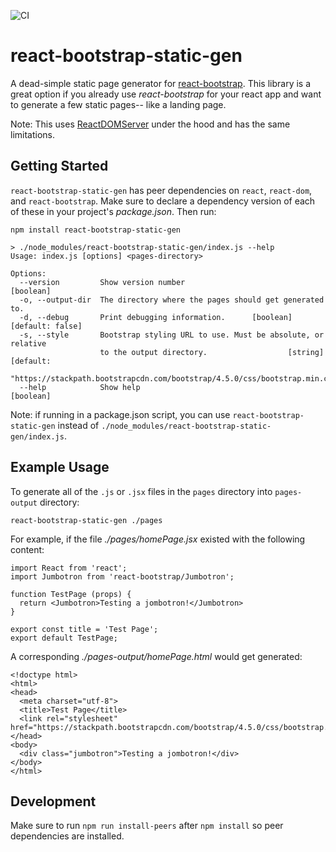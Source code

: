 ![CI](https://github.com/jonmbake/react-bootstrap-static-gen/workflows/CI/badge.svg)

# react-bootstrap-static-gen

A dead-simple static page generator for [react-bootstrap](https://github.com/react-bootstrap/react-bootstrap). This
library is a great option if you already use _react-bootstrap_ for your react app and want to generate a few static pages--
like a landing page.

Note: This uses [ReactDOMServer](https://reactjs.org/docs/react-dom-server.html) under the hood and has the same limitations.

## Getting Started

`react-bootstrap-static-gen` has peer dependencies on `react`, `react-dom`, and `react-bootstrap`. Make sure to declare
a dependency version of each of these in your project's _package.json_. Then run:

```
npm install react-bootstrap-static-gen
```

```
> ./node_modules/react-bootstrap-static-gen/index.js --help
Usage: index.js [options] <pages-directory>

Options:
  --version         Show version number                                [boolean]
  -o, --output-dir  The directory where the pages should get generated to.
  -d, --debug       Print debugging information.      [boolean] [default: false]
  -s, --style       Bootstrap styling URL to use. Must be absolute, or relative
                    to the output directory.                  [string] [default:
     "https://stackpath.bootstrapcdn.com/bootstrap/4.5.0/css/bootstrap.min.css"]
  --help            Show help                                          [boolean]
```

Note: if running in a package.json script, you can use `react-bootstrap-static-gen` instead of `./node_modules/react-bootstrap-static-gen/index.js`.

## Example Usage

To generate all of the `.js` or `.jsx` files in the `pages` directory into `pages-output` directory:

```
react-bootstrap-static-gen ./pages
```
For example, if the file _./pages/homePage.jsx_ existed with the following content:

```
import React from 'react';
import Jumbotron from 'react-bootstrap/Jumbotron';

function TestPage (props) {
  return <Jumbotron>Testing a jombotron!</Jumbotron>
}

export const title = 'Test Page';
export default TestPage;
```

A corresponding _./pages-output/homePage.html_ would get generated:

```
<!doctype html>
<html>
<head>
  <meta charset="utf-8">
  <title>Test Page</title>
  <link rel="stylesheet" href="https://stackpath.bootstrapcdn.com/bootstrap/4.5.0/css/bootstrap.min.css">
</head>
<body>
  <div class="jumbotron">Testing a jombotron!</div>
</body>
</html>
```

## Development

Make sure to run `npm run install-peers` after `npm install` so peer dependencies are installed.